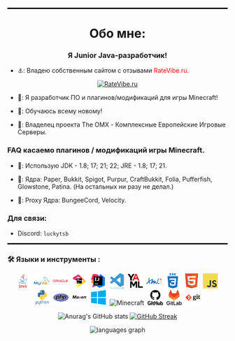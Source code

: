 <hr style="border: 1px solid #000000;" />

<h1 align="center">Обо мне:</h1>
  <h3 align="center">Я Junior Java-разработчик!</h3>

  - ⚓: Владею собственным сайтом с отзывами <span style="color:red;">RateVibe.ru</span>.

  <p align="center">
  <a href="https://ratevibe.ru">
    <img src="https://i.ibb.co/YhFjqM1/otzov.png" alt="RateVibe.ru" />
  </a>
</p>

  - 💬: Я разработчик ПО и плагинов/модификаций для игры Minecraft!
  
  - 🌱: Обучаюсь всему новому!
  
  - 🐻: Владелец проекта The OMX - Комплексные Европейские Игровые Серверы.

### FAQ касаемо плагинов / модификаций игры Minecraft.

- 💭: Использую JDK - 1.8; 17; 21; 22; JRE - 1.8; 17; 21.

- 💭: Ядра: Paper, Bukkit, Spigot, Purpur, CraftBukkit, Folia, Pufferfish, Glowstone, Patina. (На остальных ни разу не делал.)

- 💭: Proxy Ядра: BungeeCord, Velocity.
  
### Для связи:
  
- Discord: `luckytsb`
<hr style="border: 1px solid #000000;" />

### :hammer_and_wrench: Языки и инструменты :

<div align="center">
  <img src="https://github.com/devicons/devicon/blob/master/icons/java/java-original-wordmark.svg" title="Java" alt="Java" width="35" height="35"/>&nbsp;
  <img src="https://github.com/devicons/devicon/blob/master/icons/mysql/mysql-original-wordmark.svg" title="MySQL"  alt="MySQL" width="35" height="35"/>&nbsp;
  <img src="https://github.com/devicons/devicon/blob/master/icons/oracle/oracle-original.svg" title="Oracle" alt="Oracle" width="35" height="35"/>&nbsp;
  <img src="https://github.com/devicons/devicon/blob/master/icons/jetbrains/jetbrains-original.svg" title="JetB" alt="JetB" width="35" height="35"/>&nbsp;
  <img src="https://github.com/devicons/devicon/blob/master/icons/intellij/intellij-original.svg" title="Idea" alt="Idea" width="35" height="35"/>&nbsp;
  <img src="https://github.com/devicons/devicon/blob/master/icons/vscode/vscode-plain-wordmark.svg" title="VSCode" alt="VSCode" width="35" height="35"/>&nbsp;
  <img src="https://github.com/devicons/devicon/blob/master/icons/yaml/yaml-original.svg" title="Yaml" alt="Yaml" width="35" height="35"/>&nbsp;
  <img src="https://github.com/devicons/devicon/blob/master/icons/xml/xml-original.svg" title="Xml" alt="Xml" width="35" height="35"/>&nbsp;
  <img src="https://github.com/devicons/devicon/blob/master/icons/css3/css3-plain-wordmark.svg"  title="CSS3" alt="CSS" width="35" height="35"/>&nbsp;
  <img src="https://github.com/devicons/devicon/blob/master/icons/html5/html5-original.svg" title="HTML5" alt="HTML" width="35" height="35"/>&nbsp;
  <img src="https://github.com/devicons/devicon/blob/master/icons/javascript/javascript-original.svg" title="JavaScript" alt="JavaScript" width="35" height="35"/>&nbsp;
  <img src="https://github.com/devicons/devicon/blob/master/icons/python/python-original-wordmark.svg" title="Py" alt="Py" width="35" height="35"/>&nbsp;
  <img src="https://github.com/devicons/devicon/blob/master/icons/php/php-original.svg" title="PhP" alt="PhP" width="35" height="35"/>&nbsp;
  <img src="https://github.com/devicons/devicon/blob/master/icons/maven/maven-original-wordmark.svg" title="Maven" alt="Maven" width="35" height="35"/>&nbsp;
  <img src="https://github.com/devicons/devicon/blob/master/icons/windows8/windows8-original.svg" title="Win" alt="Win" width="35" height="35"/>&nbsp;
  <img src="https://github.com/rjp2525/Minecraft-Icons/blob/master/SVG/melon.svg" title="Minecraft" alt="Minecraft" width="35" height="35"/>&nbsp;
  <img src="https://github.com/devicons/devicon/blob/master/icons/github/github-original-wordmark.svg" title="GitHub" alt="GitHub" width="35" height="35"/>&nbsp;
  <img src="https://github.com/devicons/devicon/blob/master/icons/gitlab/gitlab-original-wordmark.svg" title="GitLab" alt="GitLab" width="35" height="35"/>&nbsp;
  <img src="https://github.com/devicons/devicon/blob/master/icons/git/git-original-wordmark.svg" title="Git" alt="Git" width="35" height="35"/>
</div>
<div align="center">

![Anurag's GitHub stats](https://github-readme-stats.vercel.app/api?username=hacker123ter&theme=chartreuse-dark&show_icons=true&hide_border=true)
[![GitHub Streak](https://streak-stats.demolab.com?user=hacker123ter&theme=hacker&hide_border=true&border_radius=6.5&date_format=j%20M%5B%20Y%5D&mode=weekly&card_width=350&card_height=193&hide_current_streak=true)](https://git.io/streak-stats)

  <img src="https://github-readme-stats.vercel.app/api/top-langs?username=Hacker123ter&locale=en&hide_title=false&layout=compact&card_width=320&langs_count=6&theme=chartreuse-dark&hide_border=true&order=2&custom_title=%D0%9C%D0%BE%D1%8F%20%D1%81%D1%82%D0%B0%D1%82%D0%B8%D1%81%D1%82%D0%B8%D0%BA%D0%B0%20%D1%8F%D0%B7%D1%8B%D0%BA%D0%BE%D0%B2" height="150" alt="languages graph"  />
  <br>
  <img src="https://komarev.com/ghpvc/?username=hacker123ter&style=flat-square&color=blue" alt="" width="180"/>
  </div>
